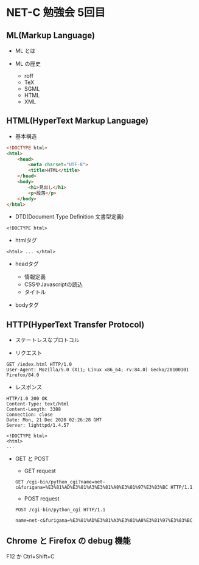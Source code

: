 # NET-C 勉強会 5回目

## ML(Markup Language)

* ML とは

* ML の歴史

    - roff
    - TeX
    - SGML
    - HTML
    - XML

## HTML(HyperText Markup Language)

* 基本構造

```html
<!DOCTYPE html>
<html>
    <head>
        <meta charset="UTF-8">
        <title>HTML</title>
    </head>
    <body>
        <h1>見出し</h1>
        <p>段落</p>
    </body>
</html>
```

* DTD(Document Type Definition 文書型定義)

```
<!DOCTYPE html>
```

* htmlタグ

```
<html> ... </html>
```

* headタグ

    - 情報定義
    - CSSやJavascriptの読込
    - タイトル

* bodyタグ

## HTTP(HyperText Transfer Protocol)

* ステートレスなプロトコル

* リクエスト

```
GET /index.html HTTP/1.0
User-Agent: Mozilla/5.0 (X11; Linux x86_64; rv:84.0) Gecko/20100101 Firefox/84.0
```

* レスポンス

```
HTTP/1.0 200 OK
Content-Type: text/html
Content-Length: 3388
Connection: close
Date: Mon, 21 Dec 2020 02:26:28 GMT
Server: lighttpd/1.4.57

<!DOCTYPE html>
<html>
...
```

* GET と POST

    - GET request

    ```
    GET /cgi-bin/python_cgi?name=net-c&furigana=%E3%81%AD%E3%81%A3%E3%81%A8%E3%81%97%E3%83%BC HTTP/1.1
    ```

    - POST request

    ```
    POST /cgi-bin/python_cgi HTTP/1.1

    name=net-c&furigana=%E3%81%AD%E3%81%A3%E3%81%A8%E3%81%97%E3%83%BC
    ```

## Chrome と Firefox の debug 機能

F12 か Ctrl+Shift+C
